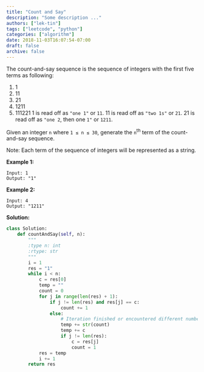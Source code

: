 ```yaml
---
title: "Count and Say"
description: "Some description ..."
authors: ["lek-tin"]
tags: ["leetcode", "python"]
categories: ["algorithm"]
date: 2018-11-03T16:07:54-07:00
draft: false
archive: false
---
```

The count-and-say sequence is the sequence of integers with the first five terms as following:

1.  1
2.  11
3.  21
4.  1211
5.  111221
1 is read off as `"one 1"` or `11`.
11 is read off as `"two 1s"` or `21`.
21 is read off as `"one 2`, then one `1"` or `1211`.

Given an integer `n` where `1 ≤ n ≤ 30`, generate the `n`<sup>th</sup> term of the count-and-say sequence.

Note: Each term of the sequence of integers will be represented as a string.

**Example 1:**
```
Input: 1
Output: "1"
```
**Example 2:**
```
Input: 4
Output: "1211"
```
**Solution:**
```python
class Solution:
    def countAndSay(self, n):
        """
        :type n: int
        :rtype: str
        """
        i = 1
        res = "1"
        while i < n:
            c = res[0]
            temp = ""
            count = 0
            for j in range(len(res) + 1):
                if j != len(res) and res[j] == c:
                    count += 1
                else:
                    # Iteration finished or encountered different number than "c"
                    temp += str(count)
                    temp += c
                    if j != len(res):
                        c = res[j]
                        count = 1
            res = temp
            i += 1
        return res
```